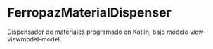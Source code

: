 # FerropazMaterialDispenser
Dispensador de materiales programado en Kotlin, bajo modelo view-viewmodel-model

